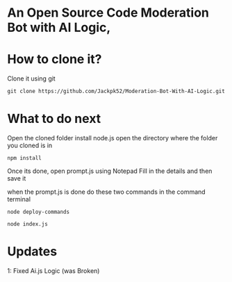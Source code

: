 # An Open Source Code Moderation Bot with AI Logic,
# How to clone it?
Clone it using git
```
git clone https://github.com/Jackpk52/Moderation-Bot-With-AI-Logic.git
```
# What to do next
Open the cloned folder
install node.js
open the directory where the folder you cloned is in
```
npm install
```
Once its done, open prompt.js using Notepad
Fill in the details
and then save it

when the prompt.js is done do these two commands in the command terminal

```
node deploy-commands
```

```
node index.js
```
# Updates

1: Fixed Ai.js Logic (was Broken)
